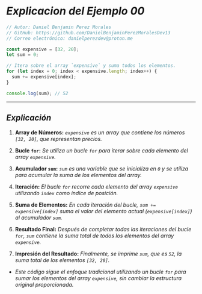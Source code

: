 <!-- Autor: Daniel Benjamin Perez Morales -->
<!-- GitHub: https://github.com/DanielBenjaminPerezMoralesDev13 -->
<!-- Gitlab: https://gitlab.com/DanielBenjaminPerezMoralesDev13 -->
<!-- Correo electrónico: danielperezdev@proton.me -->

# ***Explicacion del Ejemplo 00***

```javascript
// Autor: Daniel Benjamin Perez Morales
// GitHub: https://github.com/DanielBenjaminPerezMoralesDev13
// Correo electrónico: danielperezdev@proton.me

const expensive = [32, 20];
let sum = 0;

// Itera sobre el array `expensive` y suma todos los elementos.
for (let index = 0; index < expensive.length; index++) {
  sum += expensive[index];
}

console.log(sum); // 52
```

---

## ***Explicación***

1. **Array de Números:** *`expensive` es un array que contiene los números `[32, 20]`, que representan precios.*

2. **Bucle `for`:** *Se utiliza un bucle `for` para iterar sobre cada elemento del array `expensive`.*

3. **Acumulador `sum`:** *`sum` es una variable que se inicializa en `0` y se utiliza para acumular la suma de los elementos del array.*

4. **Iteración:** *El bucle `for` recorre cada elemento del array `expensive` utilizando `index` como índice de posición.*

5. **Suma de Elementos:** *En cada iteración del bucle, `sum += expensive[index]` suma el valor del elemento actual (`expensive[index]`) al acumulador `sum`.*

6. **Resultado Final:** *Después de completar todas las iteraciones del bucle `for`, `sum` contiene la suma total de todos los elementos del array `expensive`.*

7. **Impresión del Resultado:** *Finalmente, se imprime `sum`, que es `52`, la suma total de los elementos `[32, 20]`.*

- *Este código sigue el enfoque tradicional utilizando un bucle `for` para sumar los elementos del array `expensive`, sin cambiar la estructura original proporcionada.*
